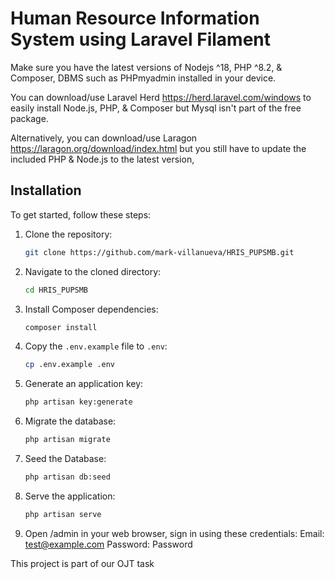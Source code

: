 
# Human Resource Information System using Laravel Filament

Make sure you have the latest versions of Nodejs ^18, PHP ^8.2, & Composer, DBMS such as PHPmyadmin installed in your device.

You can download/use Laravel Herd https://herd.laravel.com/windows to easily install Node.js, PHP, & Composer but Mysql isn't part of the free package.

Alternatively, you can download/use Laragon https://laragon.org/download/index.html but you still have to update the included PHP & Node.js to the latest version, 

## Installation

To get started, follow these steps:

1. Clone the repository:
   ```bash
   git clone https://github.com/mark-villanueva/HRIS_PUPSMB.git
   ```

2. Navigate to the cloned directory:
   ```bash
   cd HRIS_PUPSMB
   ```

3. Install Composer dependencies:
   ```bash
   composer install
   ```

4. Copy the `.env.example` file to `.env`:
   ```bash
   cp .env.example .env
   ```

5. Generate an application key:
   ```bash
   php artisan key:generate
   ```

6. Migrate the database:
   ```bash
   php artisan migrate
   ```

7. Seed the Database:
   ```bash
   php artisan db:seed
   ```

8. Serve the application:
   ```bash
   php artisan serve
    ```
   
9. Open /admin in your web browser, sign in using these credentials:
    Email: test@example.com
    Password: Password


This project is part of our OJT task 

